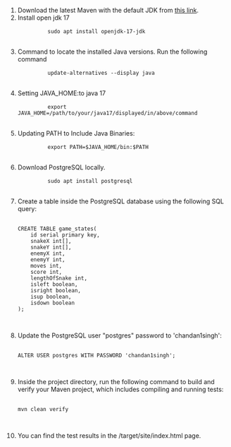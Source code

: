 <ol>
    <li>Download the latest Maven with the default JDK from <a href="https://phoenixnap.com/kb/install-maven-on-ubuntu">this link</a>.</li>
    <li>
      Install open jdk 17
      <pre>
        <code>sudo apt install openjdk-17-jdk</code>
       </pre>
    </li>
    <li>Command to locate the installed Java versions. Run the following command
       <pre>
        <code>update-alternatives --display java</code>
       </pre>
    </li>
    <li>
     Setting JAVA_HOME:to java 17
       <pre>
        <code>export JAVA_HOME=/path/to/your/java17/displayed/in/above/command</code>
       </pre>
    </li>
    <li>
     Updating PATH to Include Java Binaries:
       <pre>
        <code>export PATH=$JAVA_HOME/bin:$PATH</code>
       </pre>
    </li>
    <li>Download PostgreSQL locally.</li>
        <pre>
        <code>sudo apt install postgresql</code>
                </pre>
    <li>Create a table inside the PostgreSQL database using the following SQL query:
        <pre>
            <code>
CREATE TABLE game_states(
    id serial primary key,
    snakeX int[],
    snakeY int[],
    enemyX int,
    enemyY int,
    moves int,
    score int,
    lengthOfSnake int,
    isleft boolean,
    isright boolean,
    isup boolean,
    isdown boolean
);
            </code>
        </pre>
    </li>
    <li>Update the PostgreSQL user "postgres" password to 'chandan1singh':
        <pre>
            <code>
ALTER USER postgres WITH PASSWORD 'chandan1singh';
            </code>
        </pre>
    </li>
    <li>Inside the project directory, run the following command to build and verify your Maven project, which includes compiling and running tests:
        <pre>
            <code>
mvn clean verify
            </code>
        </pre>
    </li>
    <li>You can find the test results in the /target/site/index.html page.</li>
</ol>